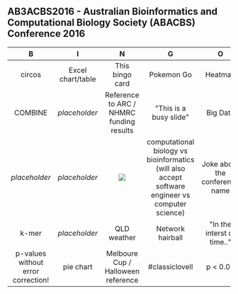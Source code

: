 ## AB3ACBS2016 -  Australian Bioinformatics and Computational Biology Society (ABACBS) Conference 2016

| B                | I                       | N              | G             | O                    |  
| :-----------:    | :-------------:         | :-------------:                                         | :-------------:                                     | :-------------:      |  
| circos |   Excel chart/table               |        This bingo card                             |   Pokemon Go      |  Heatmap|
|COMBINE   | *placeholder* |        Reference to ARC / NHMRC funding results       |   "This is a busy slide"     |    Big Data           |  
|  *placeholder*       |    *placeholder* | <a href="http://www.abacbs.org/conference"><img src="abacbs.png"></a> | computational biology vs bioinformatics (will also accept software engineer vs computer science) |Joke about the conference name  |  
| k-mer    |     *placeholder*     |        QLD weather            |   Network hairball   |     "In the interst of time.."       |  
|  p-values without error correction!    |  pie chart   |   Melboure Cup / Halloween reference | #classiclovell  |    p < 0.05 |  
